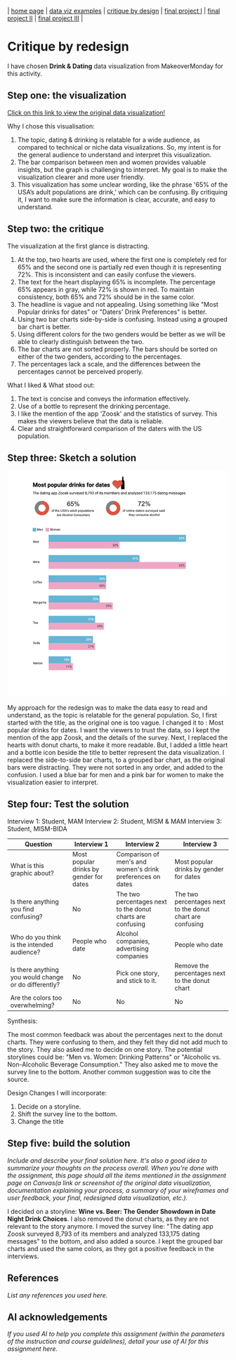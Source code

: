| [home page](https://nandini-mahurkar.github.io/nandini-dataviz-portfolio/) | [data viz examples](dataviz-examples) | [critique by design](critique-by-design) | [final project I](final-project-part-one) | [final project II](final-project-part-two) | [final project III](final-project-part-three) |

# Critique by redesign

I have chosen **Drink & Dating** data visualization from MakeoverMonday for this activity. 

## Step one: the visualization

[Click on this link to view the original data visualization!](https://dribbble.com/shots/10539609-Drink-and-Dating-Infographics)

Why I chose this visualisation:
1. The topic, dating & drinking is relatable for a wide audience, as compared to technical or niche data visualizations. So, my intent is for the general audience to understand and interpret this visualization.
2. The bar comparison between men and women provides valuable insights, but the graph is challenging to interpret. My goal is to make the visualization clearer and more user friendly.
3. This visualization has some unclear wording, like the phrase '65% of the USA’s adult populations are drink,' which can be confusing. By critiquing it, I want to make sure the information is clear, accurate, and easy to understand.

## Step two: the critique

The visualization at the first glance is distracting. 
1. At the top, two hearts are used, where the first one is completely red for 65% and the second one is partially red even though it is representing 72%. This is inconsistent and can easily confuse the viewers. 
2. The text for the heart displaying 65% is incomplete. The percentage 65% appears in gray, while 72% is shown in red. To maintain consistency, both 65% and 72% should be in the same color.
3. The headline is vague and not appealing. Using something like "Most Popular drinks for dates" or "Daters' Drink Preferences" is better.
4. Using two bar charts side-by-side is confusing. Instead using a grouped bar chart is better. 
5. Using different colors for the two genders would be better as we will be able to clearly distinguish between the two.
6. The bar charts are not sorted properly. The bars should be sorted on either of the two genders, according to the percentages.
7. The percentages lack a scale, and the differences between the percentages cannot be perceived properly. 

What I liked & What stood out:

1. The text is concise and conveys the information effectively.
2. Use of a bottle to represent the drinking percentage.
3. I like the mention of the app 'Zoosk' and the statistics of survey. This makes the viewers believe that the data is reliable. 
4. Clear and straightforward comparison of the daters with the US population.

## Step three: Sketch a solution

![sketch](critique_sketch.png)

My approach for the redesign was to make the data easy to read and understand, as the topic is relatable for the general population. So, I first started with the title, as the original one is too vague. I changed it to : Most popular drinks for dates. I want the viewers to trust the data, so I kept the mention of the app Zoosk, and the details of the survey. Next, I replaced the hearts with donut charts, to make it more readable. But, I added a little heart and a bottle icon beside the title to better represent the data visualization. I replaced the side-to-side bar charts, to a grouped bar chart, as the original bars were distracting. They were not sorted in any order, and added to the confusion. I used a blue bar for men and a pink bar for women to make the visualization easier to interpret.


## Step four: Test the solution

Interview 1: Student, MAM
Interview 2: Student, MISM & MAM
Interview 3: Student, MISM-BIDA


| Question | Interview 1 | Interview 2 | Interview 3 |
|----------|-------------|-------------|-------------|
| What is this graphic about? | Most popular drinks by gender for dates | Comparison of men's and women's drink preferences on dates| Most popular drinks by gender for dates |  
| Is there anything you find confusing? | No            | The two percentages next to the donut charts are confusing            | The two percentages next to the donut chart are confusing |
| Who do you think is the intended audience? |  People who date           | Alcohol companies, advertising companies            | People who date   |
| Is there anything you would change or do differently? |  No           | Pick one story, and stick to it.            | Remove the percentages next to the donut chart   |
| Are the colors too overwhelming? |  No           | No            | No   |


Synthesis: 

The most common feedback was about the percentages next to the donut charts. They were confusing to them, and they felt they did not add much to the story. They also asked me to decide on one story. The potential storylines could be: "Men vs. Women: Drinking Patterns" or "Alcoholic vs. Non-Alcoholic Beverage Consumption." They also asked me to move the survey line to the bottom. Another common suggestion was to cite the source.

Design Changes I will incorporate:
1. Decide on a storyline.
2. Shift the survey line to the bottom.
3. Change the title


## Step five: build the solution

_Include and describe your final solution here. It's also a good idea to summarize your thoughts on the process overall. When you're done with the assignment, this page should all the items mentioned in the assignment page on Canvas(a link or screenshot of the original data visualization, documentation explaining your process, a summary of your wireframes and user feedback, your final, redesigned data visualization, etc.)._

I decided on a storyline: **Wine vs. Beer: The Gender Showdown in Date Night Drink Choices**. I also removed the donut charts, as they are not relevant to the story anymore. I moved the survey line: "The dating app Zoosk surveyed 8,793 of its members and analyzed 133,175 dating messages" to the bottom, and also added a source. I kept the grouped bar charts and used the same colors, as they got a positive feedback in the interviews. 

## References
_List any references you used here._

## AI acknowledgements
_If you used AI to help you complete this assignment (within the parameters of the instruction and course guidelines), detail your use of AI for this assignment here._

